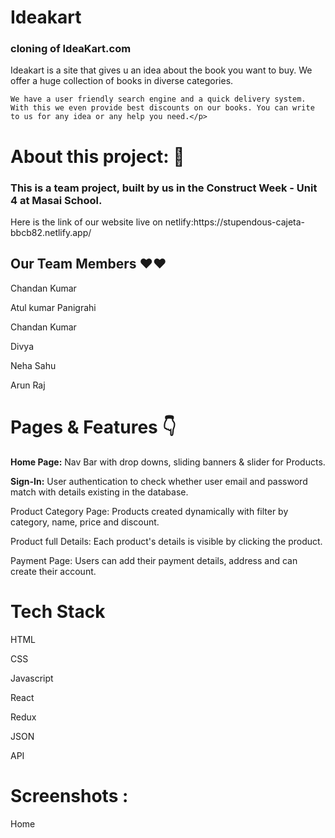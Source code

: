 <h1>Ideakart</h1>
<h3>cloning of IdeaKart.com</h3>

<p>Ideakart is a site that gives u an idea about the book you want to buy. We offer a huge collection of books in diverse categories.

    We have a user friendly search engine and a quick delivery system. With this we even provide best discounts on our books. You can write to us for any idea or any help you need.</p>

<h1>About this project: 🙌</h1>
<h3>This is a team project, built by us in the Construct Week - Unit 4 at Masai School.</h3>

<p>Here is the link of our website live on netlify:https://stupendous-cajeta-bbcb82.netlify.app/</p>
<h2>Our Team Members ❤️❤️</h2>
<p>Chandan Kumar</p>
<p>Atul kumar Panigrahi</p>
<p>Chandan Kumar</p>
<p>Divya</p>
<p>Neha Sahu</p>
<p>Arun Raj</p>
<h1>Pages & Features 👇</h1>
<p><b>Home Page:</b> Nav Bar with drop downs, sliding banners & slider for Products.</p>
<p>
   <b> Sign-In:</b> User authentication to check whether user email and password match with details existing in the database.
</p>
<p>Product Category Page: Products created dynamically with filter by category, name, price and discount.</p>
<p>Product full Details: Each product's details is visible by clicking the product.</p>
<p>
    Payment Page: Users can add their payment details, address and can create their account.
</p>
<h1>Tech Stack</h1>
<p>HTML</p>
<p>CSS</p>
<p>Javascript </p>
<p>React</p>
<P>Redux</P>
<p>JSON</p>
<p>API</p>

<h1>Screenshots :</h1>
 <p>Home</p>
